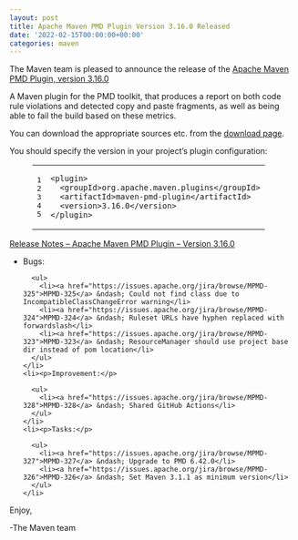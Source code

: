```yaml
---
layout: post
title: Apache Maven PMD Plugin Version 3.16.0 Released
date: '2022-02-15T00:00:00+00:00'
categories: maven
---
```

<div class="entry-content"><p>The Maven team is pleased to announce the release of the
  <a href="https://maven.apache.org/plugins/maven-pmd-plugin/">Apache Maven PMD Plugin, version 3.16.0</a></p>

  <p>A Maven plugin for the PMD toolkit, that produces a report on both code rule
    violations and detected copy and paste fragments, as well as being able to fail
    the build based on these metrics.</p>

  <p>You can download the appropriate sources etc. from the
    <a href="https://maven.apache.org/plugins/maven-pmd-plugin/download.cgi">download page</a>.</p>

  <p>You should specify the version in your project&rsquo;s plugin configuration:</p>

  <figure class='code'><figcaption><span></span></figcaption><div class="highlight"><table><tr><td class="gutter"><pre class="line-numbers"><span class='line-number'>1</span>
<span class='line-number'>2</span>
<span class='line-number'>3</span>
<span class='line-number'>4</span>
<span class='line-number'>5</span>
</pre></td><td class='code'><pre><code class='xml'><span class='line'><span class="nt">&lt;plugin&gt;</span>
</span><span class='line'>  <span class="nt">&lt;groupId&gt;</span>org.apache.maven.plugins<span class="nt">&lt;/groupId&gt;</span>
</span><span class='line'>  <span class="nt">&lt;artifactId&gt;</span>maven-pmd-plugin<span class="nt">&lt;/artifactId&gt;</span>
</span><span class='line'>  <span class="nt">&lt;version&gt;</span>3.16.0<span class="nt">&lt;/version&gt;</span>
</span><span class='line'><span class="nt">&lt;/plugin&gt;</span>
</span></code></pre></td></tr></table></div></figure>




  <!-- more -->


  <p><a href="https://issues.apache.org/jira/secure/ReleaseNote.jspa?version=12350599&amp;styleName=Text&amp;projectId=12317621">Release Notes &ndash; Apache Maven PMD Plugin &ndash; Version 3.16.0</a></p>

  <ul>
    <li><p>Bugs:</p>

      <ul>
        <li><a href="https://issues.apache.org/jira/browse/MPMD-325">MPMD-325</a> &ndash; Could not find class due to IncompatibleClassChangeError warning</li>
        <li><a href="https://issues.apache.org/jira/browse/MPMD-324">MPMD-324</a> &ndash; Ruleset URLs have hyphen replaced with forwardslash</li>
        <li><a href="https://issues.apache.org/jira/browse/MPMD-323">MPMD-323</a> &ndash; ResourceManager should use project base dir instead of pom location</li>
      </ul>
    </li>
    <li><p>Improvement:</p>

      <ul>
        <li><a href="https://issues.apache.org/jira/browse/MPMD-328">MPMD-328</a> &ndash; Shared GitHub Actions</li>
      </ul>
    </li>
    <li><p>Tasks:</p>

      <ul>
        <li><a href="https://issues.apache.org/jira/browse/MPMD-327">MPMD-327</a> &ndash; Upgrade to PMD 6.42.0</li>
        <li><a href="https://issues.apache.org/jira/browse/MPMD-326">MPMD-326</a> &ndash; Set Maven 3.1.1 as minimum version</li>
      </ul>
    </li>
  </ul>


  <p>Enjoy,</p>

  <p>-The Maven team</p>
</div>
